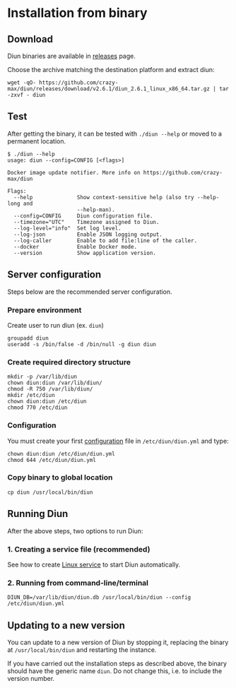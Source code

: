 # Installation from binary

## Download

Diun binaries are available in [releases](https://github.com/crazy-max/diun/releases) page.

Choose the archive matching the destination platform and extract diun:

```
wget -qO- https://github.com/crazy-max/diun/releases/download/v2.6.1/diun_2.6.1_linux_x86_64.tar.gz | tar -zxvf - diun
```

## Test

After getting the binary, it can be tested with `./diun --help` or moved to a permanent location.

```
$ ./diun --help
usage: diun --config=CONFIG [<flags>]

Docker image update notifier. More info on https://github.com/crazy-max/diun

Flags:
  --help              Show context-sensitive help (also try --help-long and
                      --help-man).
  --config=CONFIG     Diun configuration file.
  --timezone="UTC"    Timezone assigned to Diun.
  --log-level="info"  Set log level.
  --log-json          Enable JSON logging output.
  --log-caller        Enable to add file:line of the caller.
  --docker            Enable Docker mode.
  --version           Show application version.
```

## Server configuration

Steps below are the recommended server configuration.

### Prepare environment

Create user to run diun (ex. `diun`)

```
groupadd diun
useradd -s /bin/false -d /bin/null -g diun diun
```

### Create required directory structure

```
mkdir -p /var/lib/diun
chown diun:diun /var/lib/diun/
chmod -R 750 /var/lib/diun/
mkdir /etc/diun
chown diun:diun /etc/diun
chmod 770 /etc/diun
```

### Configuration

You must create your first [configuration](../configuration.md) file in `/etc/diun/diun.yml` and type:

```
chown diun:diun /etc/diun/diun.yml
chmod 644 /etc/diun/diun.yml
```

### Copy binary to global location

```
cp diun /usr/local/bin/diun
```

## Running Diun

After the above steps, two options to run Diun:

### 1. Creating a service file (recommended)

See how to create [Linux service](linux-service.md) to start Diun automatically.

### 2. Running from command-line/terminal

```
DIUN_DB=/var/lib/diun/diun.db /usr/local/bin/diun --config /etc/diun/diun.yml
```

## Updating to a new version

You can update to a new version of Diun by stopping it, replacing the binary at `/usr/local/bin/diun` and restarting the instance.

If you have carried out the installation steps as described above, the binary should have the generic name `diun`. Do not change this, i.e. to include the version number.
